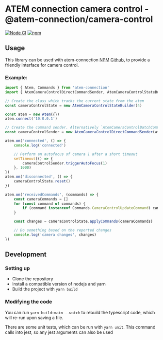 # ATEM connection camera control - @atem-connection/camera-control

[![Node CI](https://github.com/julusian/atem-connection-camera-control/actions/workflows/node.yaml/badge.svg)](https://github.com/julusian/atem-connection-camera-control/actions/workflows/node.yaml)
[![npm](https://img.shields.io/npm/v/@atem-connection/camera-control)](https://www.npmjs.com/package/@atem-connection/camera-control)

## Usage

This library can be used with atem-connection [NPM](https://www.npmjs.com/package/atem-connection) [Github](https://github.com/nrkno/sofie-atem-connection), to provide a friendly interface for camera control.

### Example:

```ts
import { Atem, Commands } from 'atem-connection'
import { AtemCameraControlDirectCommandSender, AtemCameraControlStateBuilder } from '@atem-connection/camera-control'

// Create the class which tracks the current state from the atem
const cameraControlState = new AtemCameraControlStateBuilder(4)

const atem = new Atem({})
atem.connect('10.0.0.1')

// Create the command sender. Alternatively `AtemCameraControlBatchCommandSender` can be used to be able to batch multiple commands to be sent once
const cameraControlSender = new AtemCameraControlDirectCommandSender(atem)

atem.on('connected', () => {
	console.log('connected')

	// Perform an autofocus of camera 1 after a short timeout
	setTimeout(() => {
		cameraControlSender.triggerAutoFocus(1)
	}, 1000)
})
atem.on('disconnected', () => {
	cameraControlState.reset()
})

atem.on('receivedCommands', (commands) => {
	const cameraCommands = []
	for (const command of commands) {
		if (command instanceof Commands.CameraControlUpdateCommand) cameraCommands.push(command)
	}

	const changes = cameraControlState.applyCommands(cameraCommands)

	// Do something based on the reported changes
	console.log('camera changes', changes)
})
```

## Development

### Setting up

- Clone the repository
- Install a compatible version of nodejs and yarn
- Build the project with `yarn build`

### Modifying the code

You can run `yarn build:main --watch` to rebuild the typescript code, which will re-run upon saving a file.

There are some unit tests, which can be run with `yarn unit`. This command calls into jest, so any jest arguments can also be used
